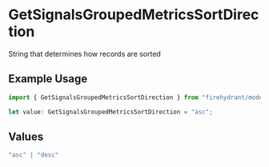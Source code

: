 # GetSignalsGroupedMetricsSortDirection

String that determines how records are sorted

## Example Usage

```typescript
import { GetSignalsGroupedMetricsSortDirection } from "firehydrant/models/operations";

let value: GetSignalsGroupedMetricsSortDirection = "asc";
```

## Values

```typescript
"asc" | "desc"
```